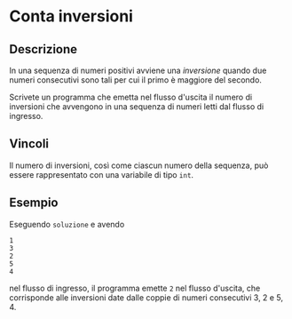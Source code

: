 Conta inversioni
================

Descrizione
-----------

In una sequenza di numeri positivi avviene una *inversione* quando due numeri
consecutivi sono tali per cui il primo è maggiore del secondo.

Scrivete un programma che emetta nel flusso d'uscita il numero di inversioni che
avvengono in una sequenza di numeri letti dal flusso di ingresso.


Vincoli
-------

Il numero di inversioni, così come ciascun numero della sequenza, può essere
rappresentato con una variabile di tipo `int`.


Esempio
-------

Eseguendo `soluzione` e avendo

    1
    3
    2
    5
    4

nel flusso di ingresso, il programma emette `2` nel flusso d'uscita, che
corrisponde alle inversioni date dalle coppie di numeri consecutivi 3, 2 e 5, 4.
